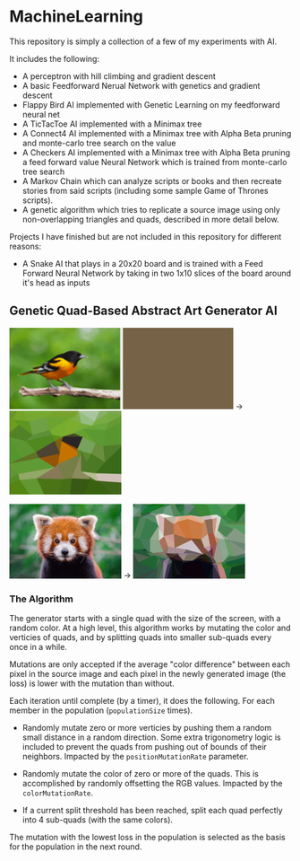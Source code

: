 # MachineLearning
This repository is simply a collection of a few of my experiments with AI. 

It includes the following:
* A perceptron with hill climbing and gradient descent
* A basic Feedforward Nerual Network with genetics and gradient descent
* Flappy Bird AI implemented with Genetic Learning on my feedforward neural net
* A TicTacToe AI implemented with a Minimax tree
* A Connect4 AI implemented with a Minimax tree with Alpha Beta pruning and monte-carlo tree search on the value
* A Checkers AI implemented with a Minimax tree with Alpha Beta pruning a feed forward value Neural Network which is trained from monte-carlo tree search
* A Markov Chain which can analyze scripts or books and then recreate stories from said scripts (including some sample Game of Thrones scripts).
* A genetic algorithm which tries to replicate a source image using only non-overlapping triangles and quads, described in more detail below.

Projects I have finished but are not included in this repository for different reasons:
* A Snake AI that plays in a 20x20 board and is trained with a Feed Forward Neural Network by taking in two 1x10 slices of the board around it's head as inputs

## Genetic Quad-Based Abstract Art Generator AI
<img src="https://github.com/RyanAlameddine/MachineLearning/blob/master/AiArt/ExampleResources/bird.gif" width=400> -> <img src="https://github.com/RyanAlameddine/MachineLearning/blob/master/AiArt/ExampleResources/bird-final.png" width=200>

<img src="https://github.com/RyanAlameddine/MachineLearning/blob/master/AiArt/ExampleResources/weirdpanda.jpg" width=200> -> <img src="https://github.com/RyanAlameddine/MachineLearning/blob/master/AiArt/ExampleResources/panda.bmp" width=200>

### The Algorithm

The generator starts with a single quad with the size of the screen, with a random color. At a high level, this algorithm works by mutating the color and verticies of quads, and by splitting quads into smaller sub-quads every once in a while. 

Mutations are only accepted if the average "color difference" between each pixel in the source image and each pixel in the newly generated image (the loss) is lower with the mutation than without.

Each iteration until complete (by a timer), it does the following. For each member in the population (`populationSize` times).

* Randomly mutate zero or more verticies by pushing them a random small distance in a random direction. Some extra trigonometry logic is included to prevent the quads from pushing out of bounds of their neighbors. Impacted by the `positionMutationRate` parameter.

* Randomly mutate the color of zero or more of the quads. This is accomplished by randomly offsetting the RGB values. Impacted by the `colorMutationRate`.

* If a current split threshold has been reached, split each quad perfectly into 4 sub-quads (with the same colors).

The mutation with the lowest loss in the population is selected as the basis for the population in the next round.